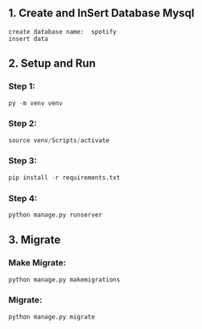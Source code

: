 ## 1. Create and InSert Database Mysql
```
create database name:  spotify
insert data
```
## 2. Setup and Run
### Step 1:
```python
py -m venv venv
```
### Step 2:
```python
source venv/Scripts/activate
```
### Step 3:
```python
pip install -r requirements.txt
```
### Step 4:
```python
python manage.py runserver
```
## 3. Migrate
### Make Migrate:
```python
python manage.py makemigrations
```
### Migrate:
```python
python manage.py migrate
```